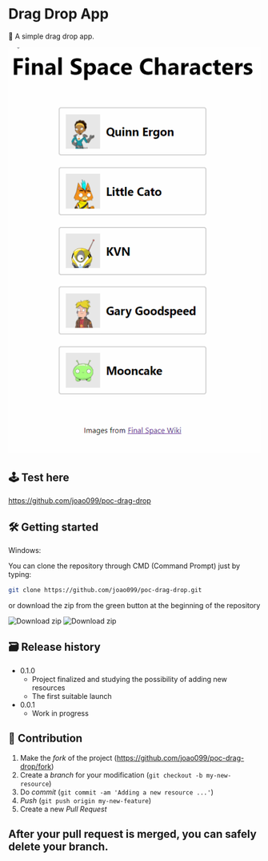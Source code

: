 # Drag Drop App

🎨  A simple drag drop app.

![](gif/draggif.gif)

## 🕹 Test here

https://github.com/joao099/poc-drag-drop

## 🛠 Getting started

Windows:

You can clone the repository through CMD (Command Prompt) just by typing:

```sh
git clone https://github.com/joao099/poc-drag-drop.git
```

or download the zip from the green button at the beginning of the repository

<img src="https://i.ibb.co/3mLnKMH/clone.png" alt="Download zip" border="0">

<img src="https://i.ibb.co/BqMScLn/clone-zip-1.png" alt="Download zip" border="0">

## 🗃 Release history

- 0.1.0
  - Project finalized and studying the possibility of adding new resources
  - The first suitable launch
- 0.0.1
  - Work in progress

## 🚀 Contribution

1. Make the _fork_ of the project (<https://github.com/joao099/poc-drag-drop/fork>)
2. Create a _branch_ for your modification (`git checkout -b my-new-resource`)
3. Do _commit_ (`git commit -am 'Adding a new resource ...'`)
4. _Push_ (`git push origin my-new-feature`)
5. Create a new _Pull Request_

**After your pull request is merged**, you can safely delete your branch.
---
